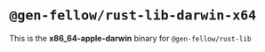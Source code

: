 # `@gen-fellow/rust-lib-darwin-x64`

This is the **x86_64-apple-darwin** binary for `@gen-fellow/rust-lib`

